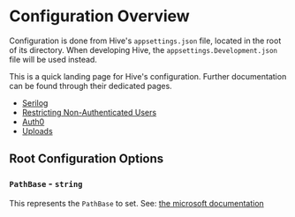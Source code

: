 ﻿# Configuration Overview

Configuration is done from Hive's `appsettings.json` file, located in the root of its directory. When developing Hive, the `appsettings.Development.json` file will be used instead.

This is a quick landing page for Hive's configuration. Further documentation can be found through their dedicated pages.

- [Serilog](https://github.com/serilog/serilog-settings-configuration)
- [Restricting Non-Authenticated Users](Configuration/GuestRestrictionMiddleware.md)
- [Auth0](Configuration/Auth0.md)
- [Uploads](Configuration/Uploads.md)

## Root Configuration Options

### `PathBase` - `string`

This represents the `PathBase` to set. See: [the microsoft documentation](https://docs.microsoft.com/en-us/dotnet/api/microsoft.aspnetcore.builder.usepathbaseextensions.usepathbase?view=aspnetcore-5.0)
